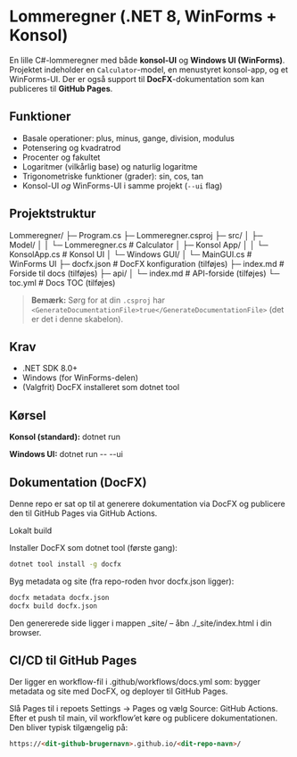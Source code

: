 # Lommeregner (.NET 8, WinForms + Konsol)

En lille C#-lommeregner med både **konsol-UI** og **Windows UI (WinForms)**. Projektet indeholder en `Calculator`-model, en menustyret konsol-app, og et WinForms-UI. Der er også support til **DocFX**-dokumentation som kan publiceres til **GitHub Pages**.

## Funktioner
- Basale operationer: plus, minus, gange, division, modulus
- Potensering og kvadratrod
- Procenter og fakultet
- Logaritmer (vilkårlig base) og naturlig logaritme
- Trigonometriske funktioner (grader): sin, cos, tan
- Konsol-UI _og_ WinForms-UI i samme projekt (`--ui` flag)

## Projektstruktur
Lommeregner/
├─ Program.cs
├─ Lommeregner.csproj
├─ src/
│ ├─ Model/
│ │ └─ Lommeregner.cs # Calculator
│ ├─ Konsol App/
│ │ └─ KonsolApp.cs # Konsol UI
│ └─ Windows GUI/
│ └─ MainGUI.cs # WinForms UI
├─ docfx.json # DocFX konfiguration (tilføjes)
├─ index.md # Forside til docs (tilføjes)
├─ api/
│ └─ index.md # API-forside (tilføjes)
└─ toc.yml # Docs TOC (tilføjes)


> **Bemærk:** Sørg for at din `.csproj` har `<GenerateDocumentationFile>true</GenerateDocumentationFile>` (det er det i denne skabelon).

## Krav
- .NET SDK 8.0+
- Windows (for WinForms-delen)
- (Valgfrit) DocFX installeret som dotnet tool

## Kørsel
**Konsol (standard):**
dotnet run

**Windows UI:**
dotnet run -- --ui

## Dokumentation (DocFX)

Denne repo er sat op til at generere dokumentation via DocFX og publicere den til GitHub Pages via GitHub Actions.

Lokalt build

Installer DocFX som dotnet tool (første gang):
```bash
dotnet tool install -g docfx
```
Byg metadata og site (fra repo-roden hvor docfx.json ligger):
```bash
docfx metadata docfx.json
docfx build docfx.json
```
Den genererede side ligger i mappen _site/ – åbn ./_site/index.html i din browser.

## CI/CD til GitHub Pages

Der ligger en workflow-fil i .github/workflows/docs.yml som:
bygger metadata og site med DocFX, og deployer til GitHub Pages.

Slå Pages til i repoets Settings → Pages og vælg Source: GitHub Actions. Efter et push til main, vil workflow’et køre og publicere dokumentationen. Den bliver typisk tilgængelig på:
```html
https://<dit-github-brugernavn>.github.io/<dit-repo-navn>/
```